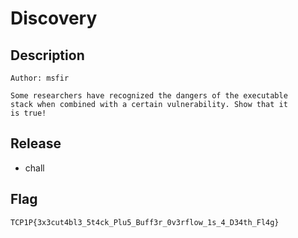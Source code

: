 # Discovery

## Description
```
Author: msfir

Some researchers have recognized the dangers of the executable 
stack when combined with a certain vulnerability. Show that it
is true!
```

## Release
- chall

## Flag
`TCP1P{3x3cut4bl3_5t4ck_Plu5_Buff3r_0v3rflow_1s_4_D34th_Fl4g}`
